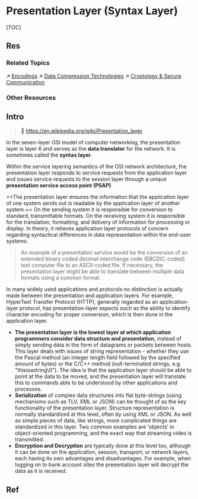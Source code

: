# Presentation Layer (Syntax Layer)

[TOC]



## Res
### Related Topics
↗ [Encodings](../../../../🗺%20CS%20Overview/💋%20Intro%20to%20Computer%20Science/😤%20Information,%20Data,%20Number%20and%20Math%20in%20Digital%20Systems/Encodings.md)
↗ [Data Compression Technologies](../../../🧙‍♂️%20Algorithm%20&%20Data%20Structure/Data%20Compression%20Technologies/Data%20Compression%20Technologies.md)
↗ [Cryptology & Secure Communication](../../../../CyberSecurity/🚬%20Cryptology%20&%20Secure%20Communication/Cryptology%20&%20Secure%20Communication.md)


### Other Resources



## Intro
> 🔗 https://en.wikipedia.org/wiki/Presentation_layer

In the seven-layer OSI model of computer networking, the presentation layer is layer 6 and serves as the **data translator** for the network. It is sometimes called the **syntax layer**.

Within the service layering semantics of the OSI network architecture, the presentation layer responds to service requests from the application layer and issues service requests to the session layer through a unique **presentation service access point (PSAP)**.

==The presentation layer ensures the information that the application layer of one system sends out is readable by the application layer of another system.== On the sending system it is responsible for conversion to standard, transmittable formats. On the receiving system it is responsible for the translation, formatting, and delivery of information for processing or display. In theory, it relieves application layer protocols of concern regarding syntactical differences in data representation within the end-user systems. 

> An example of a presentation service would be the conversion of an extended binary coded decimal interchange code (EBCDIC-coded) text computer file to an ASCII-coded file. If necessary, the presentation layer might be able to translate between multiple data formats using a common format.

In many widely used applications and protocols no distinction is actually made between the presentation and application layers. For example, HyperText Transfer Protocol (HTTP), generally regarded as an application-layer protocol, has presentation-layer aspects such as the ability to identify character encoding for proper conversion, which is then done in the application layer.

- **The presentation layer is the lowest layer at which application programmers consider data structure and presentation**, instead of simply sending data in the form of datagrams or packets between hosts. This layer deals with issues of string representation - whether they use the Pascal method (an integer length field followed by the specified amount of bytes) or the C/C++ method (null-terminated strings, e.g. "thisisastring\\0"). The idea is that the application layer should be able to point at the data to be moved, and the presentation layer will translate this to commands able to be understood by other applications and processes.
- **Serialization** of complex data structures into flat byte-strings (using mechanisms such as TLV, XML or JSON) can be thought of as the key functionality of the presentation layer. Structure representation is normally standardized at this level, often by using XML or JSON. As well as simple pieces of data, like strings, more complicated things are standardized in this layer. Two common examples are 'objects' in object-oriented programming, and the exact way that streaming video is transmitted.
- **Encryption and Decryption** are typically done at this level too, although it can be done on the application, session, transport, or network layers, each having its own advantages and disadvantages. For example, when logging on to bank account sites the presentation layer will decrypt the data as it is received.



## Ref
